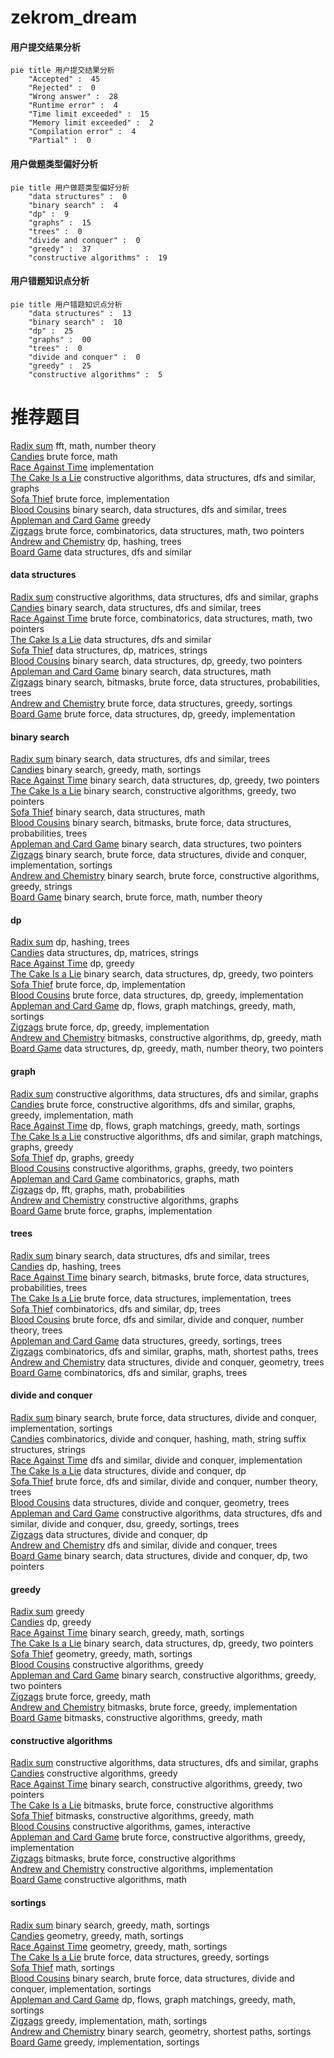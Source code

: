 # zekrom_dream
<!-- tabs:start -->
#### **用户提交结果分析**

```mermaid
pie title 用户提交结果分析
    "Accepted" :  45
    "Rejected" :  0
    "Wrong answer" :  28
    "Runtime error" :  4
    "Time limit exceeded" :  15
    "Memory limit exceeded" :  2
    "Compilation error" :  4
    "Partial" :  0
```
#### **用户做题类型偏好分析**

```mermaid
pie title 用户做题类型偏好分析
    "data structures" :  0
    "binary search" :  4
    "dp" :  9
    "graphs" :  15
    "trees" :  0
    "divide and conquer" :  0
    "greedy" :  37
    "constructive algorithms" :  19
```
#### **用户错题知识点分析**

```mermaid
pie title 用户错题知识点分析
    "data structures" :  13
    "binary search" :  10
    "dp" :  25
    "graphs" :  00
    "trees" :  0
    "divide and conquer" :  0
    "greedy" :  25
    "constructive algorithms" :  5
```
<!-- tabs:end -->
# 推荐题目
[Radix sum](http://codeforces.com/problemset/problem/1103/E)		fft,
                        math,
                        number theory		  
[Candies](http://codeforces.com/problemset/problem/1343/A)		brute force,
                        math		  
[Race Against Time](http://codeforces.com/problemset/problem/868/B)		implementation		  
[The Cake Is a Lie](http://codeforces.com/problemset/problem/1282/E)		constructive algorithms,
                        data structures,
                        dfs and similar,
                        graphs		  
[Sofa Thief](http://codeforces.com/problemset/problem/818/C)		brute force,
                        implementation		  
[Blood Cousins](http://codeforces.com/problemset/problem/208/E)		binary search,
                        data structures,
                        dfs and similar,
                        trees		  
[Appleman and Card Game](http://codeforces.com/problemset/problem/462/B)		greedy		  
[Zigzags](http://codeforces.com/problemset/problem/1400/D)		brute force,
                        combinatorics,
                        data structures,
                        math,
                        two pointers		  
[Andrew and Chemistry](http://codeforces.com/problemset/problem/718/D)		dp,
                        hashing,
                        trees		  
[Board Game](http://codeforces.com/problemset/problem/605/D)		data structures,
                        dfs and similar		  
<!-- tabs:start -->
#### **data structures**
[Radix sum](http://codeforces.com/problemset/problem/1282/E)		constructive algorithms,
                        data structures,
                        dfs and similar,
                        graphs		  
[Candies](http://codeforces.com/problemset/problem/208/E)		binary search,
                        data structures,
                        dfs and similar,
                        trees		  
[Race Against Time](http://codeforces.com/problemset/problem/1400/D)		brute force,
                        combinatorics,
                        data structures,
                        math,
                        two pointers		  
[The Cake Is a Lie](http://codeforces.com/problemset/problem/605/D)		data structures,
                        dfs and similar		  
[Sofa Thief](http://codeforces.com/problemset/problem/696/D)		data structures,
                        dp,
                        matrices,
                        strings		  
[Blood Cousins](http://codeforces.com/problemset/problem/1492/C)		binary search,
                        data structures,
                        dp,
                        greedy,
                        two pointers		  
[Appleman and Card Game](http://codeforces.com/problemset/problem/1490/G)		binary search,
                        data structures,
                        math		  
[Zigzags](http://codeforces.com/problemset/problem/1479/D)		binary search,
                        bitmasks,
                        brute force,
                        data structures,
                        probabilities,
                        trees		  
[Andrew and Chemistry](http://codeforces.com/problemset/problem/1497/A)		brute force,
                        data structures,
                        greedy,
                        sortings		  
[Board Game](http://codeforces.com/problemset/problem/1491/C)		brute force,
                        data structures,
                        dp,
                        greedy,
                        implementation		  
#### **binary search**
[Radix sum](http://codeforces.com/problemset/problem/208/E)		binary search,
                        data structures,
                        dfs and similar,
                        trees		  
[Candies](http://codeforces.com/problemset/problem/1452/B)		binary search,
                        greedy,
                        math,
                        sortings		  
[Race Against Time](http://codeforces.com/problemset/problem/1492/C)		binary search,
                        data structures,
                        dp,
                        greedy,
                        two pointers		  
[The Cake Is a Lie](http://codeforces.com/problemset/problem/1463/D)		binary search,
                        constructive algorithms,
                        greedy,
                        two pointers		  
[Sofa Thief](http://codeforces.com/problemset/problem/1490/G)		binary search,
                        data structures,
                        math		  
[Blood Cousins](http://codeforces.com/problemset/problem/1479/D)		binary search,
                        bitmasks,
                        brute force,
                        data structures,
                        probabilities,
                        trees		  
[Appleman and Card Game](http://codeforces.com/problemset/problem/1436/E)		binary search,
                        data structures,
                        two pointers		  
[Zigzags](http://codeforces.com/problemset/problem/1461/D)		binary search,
                        brute force,
                        data structures,
                        divide and conquer,
                        implementation,
                        sortings		  
[Andrew and Chemistry](http://codeforces.com/problemset/problem/1493/C)		binary search,
                        brute force,
                        constructive algorithms,
                        greedy,
                        strings		  
[Board Game](http://codeforces.com/problemset/problem/1487/D)		binary search,
                        brute force,
                        math,
                        number theory		  
#### **dp**
[Radix sum](http://codeforces.com/problemset/problem/718/D)		dp,
                        hashing,
                        trees		  
[Candies](http://codeforces.com/problemset/problem/696/D)		data structures,
                        dp,
                        matrices,
                        strings		  
[Race Against Time](http://codeforces.com/problemset/problem/1466/B)		dp,
                        greedy		  
[The Cake Is a Lie](http://codeforces.com/problemset/problem/1492/C)		binary search,
                        data structures,
                        dp,
                        greedy,
                        two pointers		  
[Sofa Thief](https://codeforces.com/contest/1457/problem/C)		brute force,
                        dp,
                        implementation		  
[Blood Cousins](http://codeforces.com/problemset/problem/1491/C)		brute force,
                        data structures,
                        dp,
                        greedy,
                        implementation		  
[Appleman and Card Game](http://codeforces.com/problemset/problem/1437/C)		dp,
                        flows,
                        graph matchings,
                        greedy,
                        math,
                        sortings		  
[Zigzags](http://codeforces.com/problemset/problem/1499/B)		brute force,
                        dp,
                        greedy,
                        implementation		  
[Andrew and Chemistry](http://codeforces.com/problemset/problem/1491/D)		bitmasks,
                        constructive algorithms,
                        dp,
                        greedy,
                        math		  
[Board Game](http://codeforces.com/problemset/problem/1497/E1)		data structures,
                        dp,
                        greedy,
                        math,
                        number theory,
                        two pointers		  
#### **graph**
[Radix sum](http://codeforces.com/problemset/problem/1282/E)		constructive algorithms,
                        data structures,
                        dfs and similar,
                        graphs		  
[Candies](http://codeforces.com/problemset/problem/1487/C)		brute force,
                        constructive algorithms,
                        dfs and similar,
                        graphs,
                        greedy,
                        implementation,
                        math		  
[Race Against Time](http://codeforces.com/problemset/problem/1437/C)		dp,
                        flows,
                        graph matchings,
                        greedy,
                        math,
                        sortings		  
[The Cake Is a Lie](http://codeforces.com/problemset/problem/1470/D)		constructive algorithms,
                        dfs and similar,
                        graph matchings,
                        graphs,
                        greedy		  
[Sofa Thief](http://codeforces.com/problemset/problem/1476/C)		dp,
                        graphs,
                        greedy		  
[Blood Cousins](http://codeforces.com/problemset/problem/1304/D)		constructive algorithms,
                        graphs,
                        greedy,
                        two pointers		  
[Appleman and Card Game](http://codeforces.com/problemset/problem/1475/C)		combinatorics,
                        graphs,
                        math		  
[Zigzags](http://codeforces.com/problemset/problem/553/E)		dp,
                        fft,
                        graphs,
                        math,
                        probabilities		  
[Andrew and Chemistry](http://codeforces.com/problemset/problem/1495/C)		constructive algorithms,
                        graphs		  
[Board Game](http://codeforces.com/problemset/problem/1510/K)		brute force,
                        graphs,
                        implementation		  
#### **trees**
[Radix sum](http://codeforces.com/problemset/problem/208/E)		binary search,
                        data structures,
                        dfs and similar,
                        trees		  
[Candies](http://codeforces.com/problemset/problem/718/D)		dp,
                        hashing,
                        trees		  
[Race Against Time](http://codeforces.com/problemset/problem/1479/D)		binary search,
                        bitmasks,
                        brute force,
                        data structures,
                        probabilities,
                        trees		  
[The Cake Is a Lie](http://codeforces.com/problemset/problem/1511/C)		brute force,
                        data structures,
                        implementation,
                        trees		  
[Sofa Thief](http://codeforces.com/problemset/problem/1499/F)		combinatorics,
                        dfs and similar,
                        dp,
                        trees		  
[Blood Cousins](http://codeforces.com/problemset/problem/1491/E)		brute force,
                        dfs and similar,
                        divide and conquer,
                        number theory,
                        trees		  
[Appleman and Card Game](http://codeforces.com/problemset/problem/1466/D)		data structures,
                        greedy,
                        sortings,
                        trees		  
[Zigzags](http://codeforces.com/problemset/problem/1495/D)		combinatorics,
                        dfs and similar,
                        graphs,
                        math,
                        shortest paths,
                        trees		  
[Andrew and Chemistry](http://codeforces.com/problemset/problem/1303/G)		data structures,
                        divide and conquer,
                        geometry,
                        trees		  
[Board Game](http://codeforces.com/problemset/problem/1454/E)		combinatorics,
                        dfs and similar,
                        graphs,
                        trees		  
#### **divide and conquer**
[Radix sum](http://codeforces.com/problemset/problem/1461/D)		binary search,
                        brute force,
                        data structures,
                        divide and conquer,
                        implementation,
                        sortings		  
[Candies](http://codeforces.com/problemset/problem/1466/G)		combinatorics,
                        divide and conquer,
                        hashing,
                        math,
                        string suffix structures,
                        strings		  
[Race Against Time](http://codeforces.com/problemset/problem/1490/D)		dfs and similar,
                        divide and conquer,
                        implementation		  
[The Cake Is a Lie](https://codeforces.com/contest/1483/problem/C)		data structures,
                        divide and conquer,
                        dp		  
[Sofa Thief](http://codeforces.com/problemset/problem/1491/E)		brute force,
                        dfs and similar,
                        divide and conquer,
                        number theory,
                        trees		  
[Blood Cousins](http://codeforces.com/problemset/problem/1303/G)		data structures,
                        divide and conquer,
                        geometry,
                        trees		  
[Appleman and Card Game](http://codeforces.com/problemset/problem/1494/D)		constructive algorithms,
                        data structures,
                        dfs and similar,
                        divide and conquer,
                        dsu,
                        greedy,
                        sortings,
                        trees		  
[Zigzags](http://codeforces.com/problemset/problem/1482/E)		data structures,
                        divide and conquer,
                        dp		  
[Andrew and Chemistry](http://codeforces.com/problemset/problem/566/C)		dfs and similar,
                        divide and conquer,
                        trees		  
[Board Game](http://codeforces.com/problemset/problem/1428/F)		binary search,
                        data structures,
                        divide and conquer,
                        dp,
                        two pointers		  
#### **greedy**
[Radix sum](http://codeforces.com/problemset/problem/462/B)		greedy		  
[Candies](http://codeforces.com/problemset/problem/1466/B)		dp,
                        greedy		  
[Race Against Time](http://codeforces.com/problemset/problem/1452/B)		binary search,
                        greedy,
                        math,
                        sortings		  
[The Cake Is a Lie](http://codeforces.com/problemset/problem/1492/C)		binary search,
                        data structures,
                        dp,
                        greedy,
                        two pointers		  
[Sofa Thief](https://codeforces.com/contest/1496/problem/C)		geometry,
                        greedy,
                        math,
                        sortings		  
[Blood Cousins](http://codeforces.com/problemset/problem/1493/A)		constructive algorithms,
                        greedy		  
[Appleman and Card Game](http://codeforces.com/problemset/problem/1463/D)		binary search,
                        constructive algorithms,
                        greedy,
                        two pointers		  
[Zigzags](http://codeforces.com/problemset/problem/1462/C)		brute force,
                        greedy,
                        math		  
[Andrew and Chemistry](http://codeforces.com/problemset/problem/1494/B)		bitmasks,
                        brute force,
                        greedy,
                        implementation		  
[Board Game](http://codeforces.com/problemset/problem/1492/D)		bitmasks,
                        constructive algorithms,
                        greedy,
                        math		  
#### **constructive algorithms**
[Radix sum](http://codeforces.com/problemset/problem/1282/E)		constructive algorithms,
                        data structures,
                        dfs and similar,
                        graphs		  
[Candies](http://codeforces.com/problemset/problem/1493/A)		constructive algorithms,
                        greedy		  
[Race Against Time](http://codeforces.com/problemset/problem/1463/D)		binary search,
                        constructive algorithms,
                        greedy,
                        two pointers		  
[The Cake Is a Lie](https://codeforces.com/contest/1456/problem/B)		bitmasks,
                        brute force,
                        constructive algorithms		  
[Sofa Thief](http://codeforces.com/problemset/problem/1492/D)		bitmasks,
                        constructive algorithms,
                        greedy,
                        math		  
[Blood Cousins](https://codeforces.com/contest/1504/problem/D)		constructive algorithms,
                        games,
                        interactive		  
[Appleman and Card Game](https://codeforces.com/contest/1483/problem/A)		brute force,
                        constructive algorithms,
                        greedy,
                        implementation		  
[Zigzags](https://codeforces.com/contest/1457/problem/D)		bitmasks,
                        brute force,
                        constructive algorithms		  
[Andrew and Chemistry](http://codeforces.com/problemset/problem/1513/A)		constructive algorithms,
                        implementation		  
[Board Game](http://codeforces.com/problemset/problem/1473/C)		constructive algorithms,
                        math		  
#### **sortings**
[Radix sum](http://codeforces.com/problemset/problem/1452/B)		binary search,
                        greedy,
                        math,
                        sortings		  
[Candies](https://codeforces.com/contest/1496/problem/C)		geometry,
                        greedy,
                        math,
                        sortings		  
[Race Against Time](http://codeforces.com/problemset/problem/1495/A)		geometry,
                        greedy,
                        math,
                        sortings		  
[The Cake Is a Lie](http://codeforces.com/problemset/problem/1497/A)		brute force,
                        data structures,
                        greedy,
                        sortings		  
[Sofa Thief](http://codeforces.com/problemset/problem/1427/A)		math,
                        sortings		  
[Blood Cousins](http://codeforces.com/problemset/problem/1461/D)		binary search,
                        brute force,
                        data structures,
                        divide and conquer,
                        implementation,
                        sortings		  
[Appleman and Card Game](http://codeforces.com/problemset/problem/1437/C)		dp,
                        flows,
                        graph matchings,
                        greedy,
                        math,
                        sortings		  
[Zigzags](http://codeforces.com/problemset/problem/1473/A)		greedy,
                        implementation,
                        math,
                        sortings		  
[Andrew and Chemistry](http://codeforces.com/problemset/problem/1486/B)		binary search,
                        geometry,
                        shortest paths,
                        sortings		  
[Board Game](http://codeforces.com/problemset/problem/1480/B)		greedy,
                        implementation,
                        sortings		  
<!-- tabs:end -->
